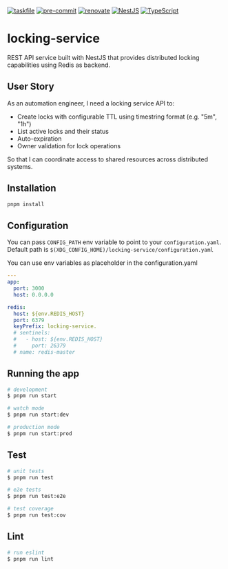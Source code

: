 <!-- markdownlint-disable MD041 -->
<!-- markdownlint-disable MD033 -->
<!-- markdownlint-disable MD051 -->

<!-- PROJECT SHIELDS -->
<!--
*** I'm using markdown "reference style" links for readability.
*** Reference links are enclosed in brackets [ ] instead of parentheses ( ).
*** See the bottom of this document for the declaration of the reference variables
*** for contributors-url, forks-url, etc. This is an optional, concise syntax you may use.
*** https://www.markdownguide.org/basic-syntax/#reference-style-links
-->

[![taskfile][taskfile-shield]][taskfile-url]
[![pre-commit][pre-commit-shield]][pre-commit-url]
[![renovate][renovate-shield]][renovate-url]
[![NestJS][nestjs-shield]][nestjs-url]
[![TypeScript][typescript-shield]][typescript-url]

# locking-service

REST API service built with NestJS that provides distributed locking capabilities using Redis as backend.

## User Story

As an automation engineer, I need a locking service API to:

- Create locks with configurable TTL using timestring format (e.g. "5m", "1h")
- List active locks and their status
- Auto-expiration
- Owner validation for lock operations

So that I can coordinate access to shared resources across distributed systems.

## Installation

```bash
pnpm install
```

## Configuration

You can pass `CONFIG_PATH` env variable to point to your `configuration.yaml`. Default path is `$(XDG_CONFIG_HOME)/locking-service/configuration.yaml`

You can use env variables as placeholder in the configuration.yaml

```yaml
---
app:
  port: 3000
  host: 0.0.0.0

redis:
  host: ${env.REDIS_HOST}
  port: 6379
  keyPrefix: locking-service.
  # sentinels:
  #   - host: ${env.REDIS_HOST}
  #     port: 26379
  # name: redis-master
```

## Running the app

```bash
# development
$ pnpm run start

# watch mode
$ pnpm run start:dev

# production mode
$ pnpm run start:prod
```

## Test

```bash
# unit tests
$ pnpm run test

# e2e tests
$ pnpm run test:e2e

# test coverage
$ pnpm run test:cov
```

## Lint

```bash
# run eslint
$ pnpm run lint
```

[taskfile-shield]: https://img.shields.io/badge/Taskfile-enabled-brightgreen?logo=task
[taskfile-url]: https://taskfile.dev/
[pre-commit-shield]: https://img.shields.io/badge/pre--commit-enabled-brightgreen?logo=pre-commit
[pre-commit-url]: https://github.com/pre-commit/pre-commit
[renovate-shield]: https://img.shields.io/badge/renovate-enabled-brightgreen?logo=renovate&logoColor=308BE3
[renovate-url]: https://www.mend.io/renovate/
[nestjs-shield]: https://img.shields.io/badge/NestJS-10.4.13-E0234E?logo=nestjs&logoColor=E0234E
[nestjs-url]: https://nestjs.com/
[typescript-shield]: https://img.shields.io/badge/TypeScript-5.7.2-3178C6?logo=typescript
[typescript-url]: https://www.typescriptlang.org/
